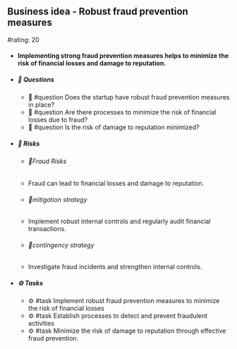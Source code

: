 ## Business idea - Robust fraud prevention measures
#rating: 20
- #### Implementing strong fraud prevention measures helps to minimize the risk of financial losses and damage to reputation.
- ##### 💭 Questions
  - 💭 #question Does the startup have robust fraud prevention measures in place?
  - 💭 #question Are there processes to minimize the risk of financial losses due to fraud?
  - 💭 #question Is the risk of damage to reputation minimized?
- ##### 🚨 Risks
  - ###### 🚨Fraud Risks
  - Fraud can lead to financial losses and damage to reputation.
  - ###### 🚨mitigation strategy
  - Implement robust internal controls and regularly audit financial transactions.
  - ###### 🚨contingency strategy
  - Investigate fraud incidents and strengthen internal controls.
- ##### ⚙️ Tasks
  - ⚙️ #task Implement robust fraud prevention measures to minimize the risk of financial losses
  - ⚙️ #task  Establish processes to detect and prevent fraudulent activities
  - ⚙️ #task  Minimize the risk of damage to reputation through effective fraud prevention.


